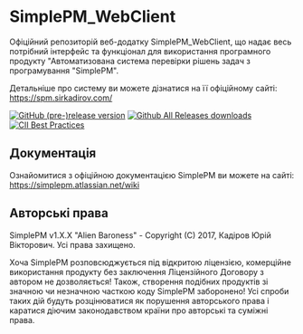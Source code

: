 # SimplePM_WebClient
Офіційний репозиторій веб-додатку SimplePM_WebClient, що надає весь потрібний інтерфейс та функціонал для використання програмного продукту "Автоматизована система перевірки рішень задач з програмування "SimplePM".

Детальніше про систему ви можете дізнатися на її офіційному сайті: https://spm.sirkadirov.com/

[![GitHub (pre-)release version](https://img.shields.io/github/release/SirkadirovTeam/SimplePM_WebClient/all.svg)](https://github.com/SirkadirovTeam/SimplePM_WebClient/releases)
[![Github All Releases downloads](https://img.shields.io/github/downloads/SirkadirovTeam/SimplePM_WebClient/total.svg)]()
[![CII Best Practices](https://bestpractices.coreinfrastructure.org/projects/1230/badge)](https://bestpractices.coreinfrastructure.org/projects/1230)

## Документація
Ознайомитися з офіційною документацією SimplePM ви можете на сайті: https://simplepm.atlassian.net/wiki

## Авторські права
SimplePM v1.X.X "Alien Baroness" - Copyright (C) 2017, Кадіров Юрій Вікторович. Усі права захищено.

Хоча SimplePM розповсюджується під відкритою ліцензією, комерційне використання продукту без заключення 
Ліцензійного Договору з автором не дозволяється! Також, створення подібних продуктів зі значною чи незначною
часткою коду SimplePM заборонено! Усі спроби таких дій будуть розцінюватися як порушення авторського права і
каратися діючим законодавством країни про авторські та суміжні права.
